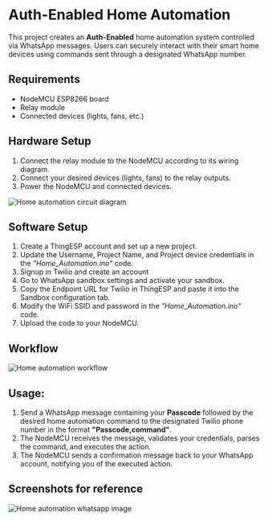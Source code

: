 # Auth-Enabled Home Automation

This project creates an **Auth-Enabled** home automation system controlled via WhatsApp messages. Users can securely interact with their smart home devices using commands sent through a designated WhatsApp number.

## Requirements

* NodeMCU ESP8266 board
* Relay module
* Connected devices (lights, fans, etc.)

## Hardware Setup

1. Connect the relay module to the NodeMCU according to its wiring diagram.
2. Connect your desired devices (lights, fans) to the relay outputs.
3. Power the NodeMCU and connected devices.

![Home automation circuit diagram](https://github.com/Bavadharini-G-S/Auth-Enabled-Home-Automation/assets/115529616/88c05ea8-49f6-4aa4-b03d-a1d4906b67a9)

## Software Setup

1. Create a ThingESP account and set up a new project.
2. Update the Username, Project Name, and Project device credentials in the _"Home_Automation.ino"_ code.
3. Signup in Twilio and create an account
4. Go to WhatsApp sandbox settings and activate your sandbox.
5. Copy the Endpoint URL for Twilio in ThingESP and paste it into the Sandbox configuration tab.
6. Modify the WiFi SSID and password in the _"Home_Automation.ino"_ code.
7. Upload the code to your NodeMCU.

## Workflow
![Home automation workflow](https://github.com/Bavadharini-G-S/Auth-Enabled-Home-Automation/assets/115529616/41f7b79c-9111-48bb-b5e6-63b52c45d760)


## Usage:

1. Send a WhatsApp message containing your **Passcode** followed by the desired home automation command to the designated Twilio phone number in the format **"Passcode,command"**.
2. The NodeMCU receives the message, validates your credentials, parses the command, and executes the action.
3. The NodeMCU sends a confirmation message back to your WhatsApp account, notifying you of the executed action.

## Screenshots for reference
![Home automation whatsapp image](https://github.com/Bavadharini-G-S/Auth-Enabled-Home-Automation/assets/115529616/2a55281f-25af-4814-bc90-8a1a329e9cef)


